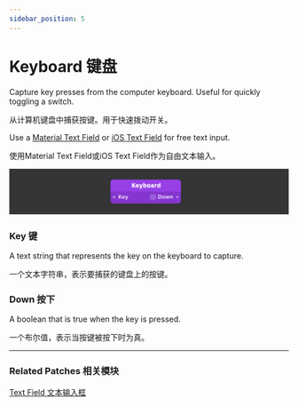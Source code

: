 ```yaml
---
sidebar_position: 5
---
```


# Keyboard 键盘

Capture key presses from the computer keyboard. Useful for quickly toggling a switch.

从计算机键盘中捕获按键。用于快速拨动开关。

Use a [Material Text Field](./../Material/Text%20Field.md) or [iOS Text Field](./../iOS/Text%20Field.md) for free text input.

使用Material Text Field或iOS Text Field作为自由文本输入。

![Image](./../../../static/img/docs/Interaction/keyboard.png)

### Key 键

A text string that represents the key on the keyboard to capture.

一个文本字符串，表示要捕获的键盘上的按键。

### Down 按下

A boolean that is true when the key is pressed.

一个布尔值，表示当按键被按下时为真。

------

### Related Patches 相关模块

[Text Field 文本输入框](./../iOS/Text%20Field.md)

